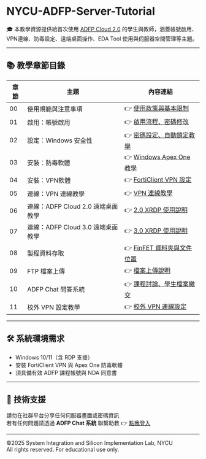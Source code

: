 # NYCU-ADFP-Server-Tutorial

🎓 本教學資源提供給首次使用 [ADFP Cloud 2.0](https://adfp.account.si2.iee.nycu.edu.tw:5001/) 的學生與教師，涵蓋帳號啟用、VPN連線、防毒設定、遠端桌面操作、EDA Tool 使用與伺服器空間管理等主題。

---

## 📚 教學章節目錄

| 章節 | 主題 | 內容連結 |
|------|------|-----------|
| 00 | 使用規範與注意事項 | 👉 [使用政策與基本限制](./00_Rules_and_Policy/) |
| 01 | 啟用：帳號啟用 | 👉 [啟用流程、密碼修改](./01_Account_Activation/) |
| 02 | 設定：Windows 安全性 | 👉 [密碼設定、自動鎖定教學](./02_Windows_Security/) |
| 03 | 安裝：防毒軟體 | 👉 [Windows Apex One 教學](./03_Antivirus_Setup/) |
| 04 | 安裝：VPN軟體 | 👉 [FortiClient VPN 設定](./04_VPN_Setup/) |
| 05 | 連線：VPN 連線教學 | 👉 [VPN 連線教學](./05_VPN_Connection/) |
| 06 | 連線：ADFP Cloud 2.0 遠端桌面教學 | 👉 [2.0 XRDP 使用說明](./06_Remote_Desktop_V2/) |
| 07 | 連線：ADFP Cloud 3.0 遠端桌面教學 | 👉 [3.0 XRDP 使用說明](./07_Remote_Desktop/) |
| 08 | 製程資料存取 | 👉 [FinFET 資料夾與文件位置](./08_Process_Data/) |
| 09 | FTP 檔案上傳 | 👉 [檔案上傳說明](./09_FTP_Upload/) |
| 10 | ADFP Chat 問答系統 | 👉 [課程討論、學生檔案繳交](./10_Chat_System/) |
| 11 | 校外 VPN 設定教學 | 👉 [校外 VPN 連線設定](./11_OffCampus_VPN/) |

---

## 🛠️ 系統環境需求

- Windows 10/11（含 RDP 支援）
- 安裝 FortiClient VPN 與 Apex One 防毒軟體
- 須具備有效 ADFP 課程帳號與 NDA 同意書

---

## 📩 技術支援

請勿在社群平台分享任何伺服器畫面或密碼資訊  
若有任何問題請透過 **ADFP Chat 系統** 聯繫助教 👉 [點我登入](https://adfp.account.si2.iee.nycu.edu.tw:20001/)

---

©2025 System Integration and Silicon Implementation Lab, NYCU  
All rights reserved. For educational use only.
